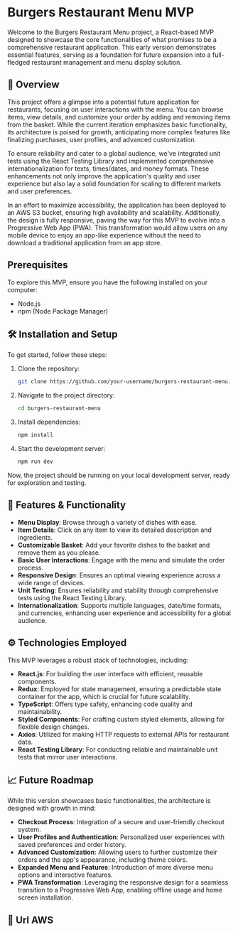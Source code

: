 # Burgers Restaurant Menu MVP

Welcome to the Burgers Restaurant Menu project, a React-based MVP designed to showcase the core functionalities of what promises to be a comprehensive restaurant application. This early version demonstrates essential features, serving as a foundation for future expansion into a full-fledged restaurant management and menu display solution.

## 🚀 Overview

This project offers a glimpse into a potential future application for restaurants, focusing on user interactions with the menu. You can browse items, view details, and customize your order by adding and removing items from the basket. While the current iteration emphasizes basic functionality, its architecture is poised for growth, anticipating more complex features like finalizing purchases, user profiles, and advanced customization.

To ensure reliability and cater to a global audience, we've integrated unit tests using the React Testing Library and implemented comprehensive internationalization for texts, times/dates, and money formats. These enhancements not only improve the application's quality and user experience but also lay a solid foundation for scaling to different markets and user preferences.

In an effort to maximize accessibility, the application has been deployed to an AWS S3 bucket, ensuring high availability and scalability. Additionally, the design is fully responsive, paving the way for this MVP to evolve into a Progressive Web App (PWA). This transformation would allow users on any mobile device to enjoy an app-like experience without the need to download a traditional application from an app store.

## Prerequisites

To explore this MVP, ensure you have the following installed on your computer:

- Node.js
- npm (Node Package Manager)

## 🛠 Installation and Setup

To get started, follow these steps:

1. Clone the repository:

   ```bash
   git clone https://github.com/your-username/burgers-restaurant-menu.git
   ```

2. Navigate to the project directory:

   ```bash
   cd burgers-restaurant-menu
   ```

3. Install dependencies:

   ```bash
   npm install
   ```

4. Start the development server:
   ```bash
   npm run dev
   ```

Now, the project should be running on your local development server, ready for exploration and testing.

## 🌟 Features & Functionality

- **Menu Display**: Browse through a variety of dishes with ease.
- **Item Details**: Click on any item to view its detailed description and ingredients.
- **Customizable Basket**: Add your favorite dishes to the basket and remove them as you please.
- **Basic User Interactions**: Engage with the menu and simulate the order process.
- **Responsive Design**: Ensures an optimal viewing experience across a wide range of devices.
- **Unit Testing**: Ensures reliability and stability through comprehensive tests using the React Testing Library.
- **Internationalization**: Supports multiple languages, date/time formats, and currencies, enhancing user experience and accessibility for a global audience.

## ⚙️ Technologies Employed

This MVP leverages a robust stack of technologies, including:

- **React.js**: For building the user interface with efficient, reusable components.
- **Redux**: Employed for state management, ensuring a predictable state container for the app, which is crucial for future scalability.
- **TypeScript**: Offers type safety, enhancing code quality and maintainability.
- **Styled Components**: For crafting custom styled elements, allowing for flexible design changes.
- **Axios**: Utilized for making HTTP requests to external APIs for restaurant data.
- **React Testing Library**: For conducting reliable and maintainable unit tests that mirror user interactions.

## 📈 Future Roadmap

While this version showcases basic functionalities, the architecture is designed with growth in mind:

- **Checkout Process**: Integration of a secure and user-friendly checkout system.
- **User Profiles and Authentication**: Personalized user experiences with saved preferences and order history.
- **Advanced Customization**: Allowing users to further customize their orders and the app's appearance, including theme colors.
- **Expanded Menu and Features**: Introduction of more diverse menu options and interactive features.
- **PWA Transformation**: Leveraging the responsive design for a seamless transition to a Progressive Web App, enabling offline usage and home screen installation.

## 🤝 Url AWS

